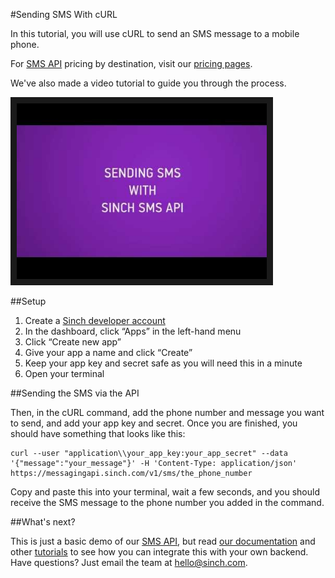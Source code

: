 #Sending SMS With cURL

In this tutorial, you will use cURL to send an SMS message to a mobile phone.

For [SMS API](https://www.sinch.com/products/sms-api/) pricing by destination, visit our [pricing pages](https://www.sinch.com/pricing/sms-prices/).

We've also made a video tutorial to guide you through the process.

<a href="http://www.youtube.com/watch?feature=player_embedded&v=dE-xyeBNAvs" target="_blank"><img src="/images/sending-sms-curl.jpg" 
alt="Send SMS in cURL" width="400" height="281" border="10" /></a>

##Setup
1. Create a [Sinch developer account](https://www.sinch.com/dashboard/#/signup)
2. In the dashboard, click “Apps” in the left-hand menu
3. Click “Create new app”
4. Give your app a name and click “Create”
5. Keep your app key and secret safe as you will need this in a minute
6. Open your terminal

##Sending the SMS via the API

Then, in the cURL command, add the phone number and message you want to send, and add your app key and secret. Once you are finished, you should have something that looks like this:

````
curl --user "application\\your_app_key:your_app_secret" --data '{"message":"your_message"}' -H 'Content-Type: application/json' https://messagingapi.sinch.com/v1/sms/the_phone_number
````

Copy and paste this into your terminal, wait a few seconds, and you should receive the SMS message to the phone number you added in the command.

##What's next?

This is just a basic demo of our [SMS API](https://www.sinch.com/products/sms-api/), but read [our documentation](https://www.sinch.com/docs/) and other [tutorials](https://www.sinch.com/tutorials/) to see how you can integrate this with your own backend. Have questions? Just email the team at [hello@sinch.com](mailto:hello@sinch.com).

